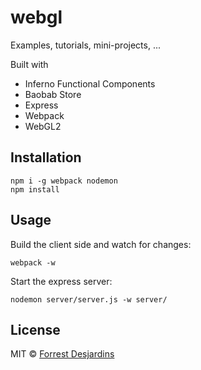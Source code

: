 # webgl

Examples, tutorials, mini-projects, ...

Built with

- Inferno Functional Components
- Baobab Store
- Express
- Webpack
- WebGL2

## Installation

```
npm i -g webpack nodemon
npm install
```

## Usage

Build the client side and watch for changes:
```
webpack -w
```

Start the express server:
```
nodemon server/server.js -w server/
```

## License

MIT © [Forrest Desjardins](https://github.com/fdesjardins)
